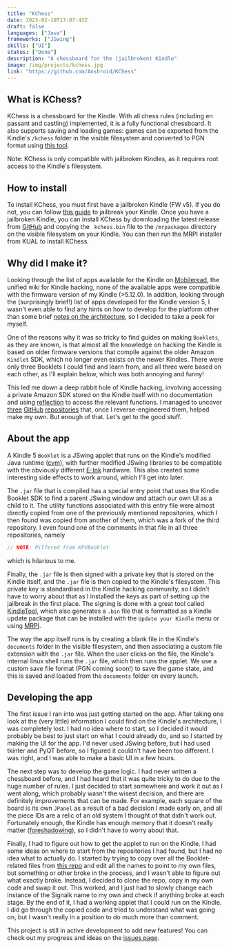 ```yaml
---
title: "KChess"
date: 2023-02-19T17:07:43Z
draft: false    
languages: ["Java"]
frameworks: ["JSwing"]
skills: ["UI"]
status: ["Done"]
description: "A chessboard for the (jailbroken) Kindle"
image: /img/projects/kchess.jpg
link: "https://github.com/Anshroid/KChess"
---
```


## What is KChess?

KChess is a chessboard for the Kindle. With all chess rules (including en passant and castling)
implemented, it is a fully functional chessboard. It also supports saving and loading games: games can be exported from
the Kindle's `/kchess` folder in the visible filesystem and converted to PGN format using 
[this tool](/projects/kchess/kchess2pgn).

Note: KChess is only compatible with jailbroken Kindles, as it requires root access to the Kindle's
filesystem.

## How to install

To install KChess, you must first have a jailbroken Kindle (FW v5). If you do not, you can
follow [this guide](https://wiki.mobileread.com/wiki/Kindle_Hacking) to jailbreak your
Kindle. Once you have a jailbroken Kindle, you can install KChess by downloading the latest release from
[GitHub](https://github.com/Anshroid/KChess/releases) and copying the `
kchess.bin` file to the `/mrpackages` directory on the visible filesystem on your
Kindle. You can then run the MRPI installer from KUAL to install KChess.

## Why did I make it?

Looking through the list of apps available for the Kindle
on [Mobileread](https://wiki.mobileread.com/wiki/Kindlet_Index), the unified wiki
for Kindle hacking, none of the available apps were compatible with the firmware version of my Kindle
(>5.12.0). In addition, looking through the (surprisingly brief!) list of apps developed for the Kindle
version 5, I wasn't even able to find any hints on how to develop for the platform other than some brief
[notes on the
architecture](https://wiki.mobileread.com/wiki/Kindle_Touch_Hacking#Architecture), so I decided to take a peek for
myself.

One of the reasons why it was so tricky to find guides on making `Booklets`, as they are
known, is that almost all the knowledge on hacking the Kindle is based on older firmware versions that
compile against the older Amazon `Kindlet` SDK, which no longer even exists on the newer
Kindles. There were only three Booklets I could find and learn from, and all three were based on each
other, as I'll explain below, which was both annoying and funny!

This led me down a deep rabbit hole of Kindle hacking, involving accessing a private Amazon SDK stored
on the Kindle itself with no documentation and using [reflection](https://en.wikipedia.org/wiki/Reflective_programming)
to access
the relevant functions. I managed to
uncover [three](https://github.com/coplate/KUAL_Booklet) [GitHub](https://github.com/yparitcher/KUAL_Booklet) [repositories](https://github.com/ieb/Signalk_Booklet)
that, once I
reverse-engineered them, helped make my own. But enough of that. Let's get to the good stuff.

## About the app

A Kindle 5 `Booklet` is a JSwing applet that runs on the Kindle's modified Java
runtime ([cvm](https://docs.oracle.com/javame/config/cdc/cdc-opt-impl/ojmeec/1.0/runtime/html/cvm.htm)), with further
modified JSwing libraries to be compatible with the obviously
different [E-Ink](https://en.wikipedia.org/wiki/E_Ink) hardware. This also
created some interesting side effects to work around, which I'll get into later.

The `.jar` file that is compiled has a special entry point that uses the Kindle Booklet SDK
to find a parent JSwing window and attach our own UI as a child to it. The utility functions associated
with this entry file were almost directly copied from one of the previously mentioned repositories, which I
then found was copied from another of them, which was a fork of the third repository. I
even found one of the comments in that file in all three repositories, namely

```java
// NOTE: Pilfered from KPVBooklet
```

which is hilarious to me.

Finally, the `.jar` file is then signed with a private key that is stored on the Kindle
itself, and the `.jar` file is then copied to the Kindle's filesystem. This private key is
standardised in the Kindle hacking community, so I didn't have to worry about that as I installed the
keys as part of setting up the jailbreak in the first place. The signing is done with a great tool
called [KindleTool](https://github.com/NiLuJe/KindleTool), which also generates a
`.bin` file that is formatted as a Kindle update package that can be installed with the
`Update your Kindle` menu or using [MRPI](https://www.mobileread.com/forums/showthread.php?t=251143).

The way the app itself runs is by creating a blank file in the Kindle's `documents` folder in
the visible filesystem, and then associating a custom file extension with the `.jar` file.
When the user clicks on the file, the Kindle's internal linux shell runs the `.jar` file,
which then runs the applet. We use a custom save file format (PGN coming soon!) to save the game state,
and this is saved and loaded from the `documents` folder on every launch.

## Developing the app

The first issue I ran into was just getting started on the app. After taking one look at the (very
little) information I could find on the Kindle's architecture, I was completely lost. I had no idea
where to start, so I decided it would probably be best to just start on what I could already do, and so
I started by making the UI for the app. I'd never used JSwing before, but I had used tkinter and PyQT
before, so I figured it couldn't have been too different. I was right, and I was able to make a basic UI
in a few hours.

The next step was to develop the game logic. I had never written a chessboard before, and I had heard
that it was quite tricky to do due to the huge number of rules. I just decided to start somewhere and
work it out as I went along, which probably wasn't the wisest decision, and there are definitely
improvements that can be made. For example, each square of the board is its own `JPanel` as a
result of a bad decision I made early on, and all the piece IDs are a relic of an old system I thought
of that didn't work out. Fortunately enough, the Kindle has enough memory that it doesn't really matter
([foreshadowing](/projects/prizmchess)), so I didn't have to worry about that.

Finally, I had to figure out how to get the applet to run on the Kindle. I had some ideas on where to
start from the repositories I had found, but I had no idea what to actually do. I started by trying to
copy over all the Booklet-related files from [this repo](https://github.com/ieb/Signalk_booklet) and edit all the names
to point to my own files, but something or other broke in the process, and I wasn't able to figure out what exactly
broke. Instead, I decided to clone the repo, copy in my own code and swap it out. This worked, and I just had to slowly
change each instance of the Signalk name to my own and check if anything broke at each stage. By the end of it, I had a
working applet that I could run on the Kindle. I did go through the copied code and tried to understand what was going
on, but I wasn't really in a position to do much more than comment.

This project is still in active development to add new features! You can check out my progress and ideas on the
[issues page](https://github.com/Anshroid/KChess/issues/).
            